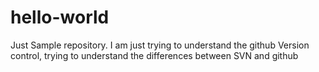 # hello-world
Just Sample repository.
I am just trying to understand the github Version control, 
trying to understand the differences between SVN and github
